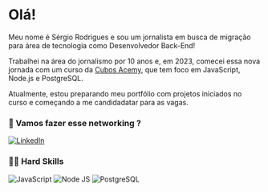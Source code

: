 # Olá!

Meu nome é Sérgio Rodrigues e sou um jornalista em busca de migração para área de tecnologia como Desenvolvedor Back-End!  

Trabalhei na área do jornalismo por 10 anos e, em 2023, comecei essa nova jornada com um curso da [Cubos Acemy](https://cubosacademy.webflow.io/), que tem foco em JavaScript, Node.js e PostgreSQL.

Atualmente, estou preparando meu portfólio com projetos iniciados no curso e começando a me candidadatar para as vagas.


### 	:vulcan_salute: Vamos fazer esse networking ? ### 

[![LinkedIn](https://img.shields.io/badge/LinkedIn-0077B5?style=for-the-badge&logo=linkedin&logoColor=white)](https://www.linkedin.com/in/devsergio/)


### :man_technologist: Hard Skills ###
![JavaScript](https://img.shields.io/badge/JavaScript-323330?style=for-the-badge&logo=javascript&logoColor=F7DF1E
) ![Node JS](https://img.shields.io/badge/Node%20js-339933?style=for-the-badge&logo=nodedotjs&logoColor=white) ![PostgreSQL](https://img.shields.io/badge/PostgreSQL-316192?style=for-the-badge&logo=postgresql&logoColor=white
)



<!---
serjovs/serjovs is a ✨ special ✨ repository because its `README.md` (this file) appears on your GitHub profile.
You can click the Preview link to take a look at your changes.
--->
